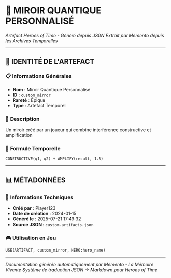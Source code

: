 # 🔮 **MIROIR QUANTIQUE PERSONNALISÉ**
*Artefact Heroes of Time - Généré depuis JSON*
*Extrait par Memento depuis les Archives Temporelles*

---

## 🌟 **IDENTITÉ DE L'ARTEFACT**

### 📋 **Informations Générales**
- **Nom** : Miroir Quantique Personnalisé
- **ID** : `custom_mirror`
- **Rareté** : Épique
- **Type** : Artefact Temporel

### 📖 **Description**
Un miroir créé par un joueur qui combine interférence constructive et amplification


### 🔮 **Formule Temporelle**
```hots
CONSTRUCTIVE(ψ1, ψ2) + AMPLIFY(result, 1.5)
```

---

## 📊 **MÉTADONNÉES**

### 🔧 **Informations Techniques**
- **Créé par** : Player123
- **Date de création** : 2024-01-15
- **Généré le** : 2025-07-21 17:49:32
- **Source JSON** : `custom-artifacts.json`

### 🎮 **Utilisation en Jeu**
```hots
USE(ARTIFACT, custom_mirror, HERO:hero_name)
```

---

*Documentation générée automatiquement par Memento - La Mémoire Vivante*
*Système de traduction JSON → Markdown pour Heroes of Time*
